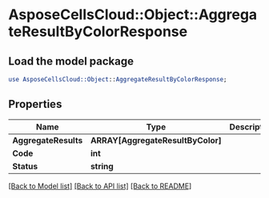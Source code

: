 # AsposeCellsCloud::Object::AggregateResultByColorResponse 

## Load the model package
```perl
use AsposeCellsCloud::Object::AggregateResultByColorResponse;
```

## Properties
Name | Type | Description | Notes
------------ | ------------- | ------------- | -------------
**AggregateResults** | **ARRAY[AggregateResultByColor]** |  |
**Code** | **int** |  |
**Status** | **string** |  |  

[[Back to Model list]](../README.md#documentation-for-models) [[Back to API list]](../README.md#documentation-for-api-endpoints) [[Back to README]](../README.md)


